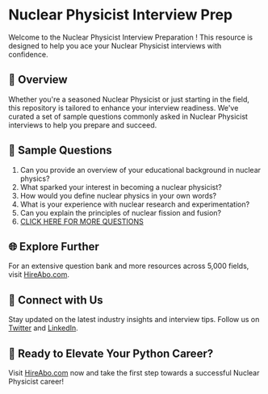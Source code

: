 # Nuclear Physicist Interview Prep

Welcome to the Nuclear Physicist Interview Preparation ! This resource is designed to help you ace your Nuclear Physicist interviews with confidence.

## 🚀 Overview

Whether you're a seasoned Nuclear Physicist or just starting in the field, this repository is tailored to enhance your interview readiness. We've curated a set of sample questions commonly asked in Nuclear Physicist interviews to help you prepare and succeed.

## 📝 Sample Questions

1. Can you provide an overview of your educational background in nuclear physics?
2. What sparked your interest in becoming a nuclear physicist?
3. How would you define nuclear physics in your own words?
4. What is your experience with nuclear research and experimentation?
5. Can you explain the principles of nuclear fission and fusion?
6. [CLICK HERE FOR MORE QUESTIONS](https://hireabo.com/job/5_0_6/Nuclear%20Physicist)

## 🌐 Explore Further

For an extensive question bank and more resources across 5,000 fields, visit [HireAbo.com](https://www.hireabo.com).

## 📱 Connect with Us

Stay updated on the latest industry insights and interview tips. Follow us on [Twitter](https://twitter.com/hireabo) and [LinkedIn](https://www.linkedin.com/in/hire-abo-3609972a8/).

## 🚀 Ready to Elevate Your Python Career?

Visit [HireAbo.com](https://www.hireabo.com) now and take the first step towards a successful Nuclear Physicist career!